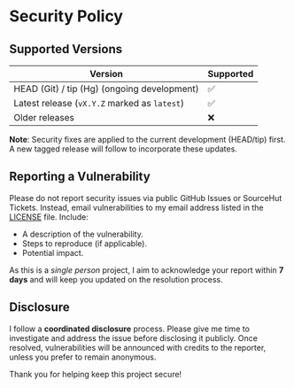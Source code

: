 # Security Policy

## Supported Versions

| Version                                     | Supported          |
| ------------------------------------------- | ------------------ |
| HEAD (Git) / tip (Hg) (ongoing development) | :white_check_mark: |
| Latest release (`vX.Y.Z` marked as `latest`)| :white_check_mark: |
| Older releases                              | :x:                |

**Note**: Security fixes are applied to the current development (HEAD/tip) first. A new tagged release will follow to incorporate these updates.

## Reporting a Vulnerability

Please do not report security issues via public GitHub Issues or SourceHut Tickets. Instead, email vulnerabilities to my email address listed in the [LICENSE](LICENSE) file. Include:
- A description of the vulnerability.
- Steps to reproduce (if applicable).
- Potential impact.

As this is a *single person* project, I aim to acknowledge your report within **7 days** and will keep you updated on the resolution process.

## Disclosure

I follow a **coordinated disclosure** process. Please give me time to investigate and address the issue before disclosing it publicly.
Once resolved, vulnerabilities will be announced with credits to the reporter, unless you prefer to remain anonymous.

Thank you for helping keep this project secure!
